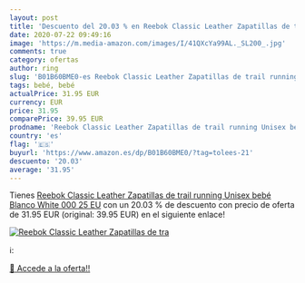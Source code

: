 ```yaml
---
layout: post
title: 'Descuento del 20.03 % en Reebok Classic Leather Zapatillas de tra'
date: 2020-07-22 09:49:16
image: 'https://m.media-amazon.com/images/I/41QXcYa99AL._SL200_.jpg'
comments: true
category: ofertas
author: ring
slug: 'B01B60BME0-es Reebok Classic Leather Zapatillas de trail running Unisex...'
tags: bebé, bebé
actualPrice: 31.95 EUR
currency: EUR
price: 31.95
comparePrice: 39.95 EUR
prodname: 'Reebok Classic Leather Zapatillas de trail running Unisex bebé  Blanco  White 000   25 EU'
country: 'es'
flag: '🇪🇸'
buyurl: 'https://www.amazon.es/dp/B01B60BME0/?tag=tolees-21'
descuento: '20.03'
average: '31.95'
---
```


Tienes [Reebok Classic Leather Zapatillas de trail running Unisex bebé  Blanco  White 000   25 EU](https://www.amazon.es/dp/B01B60BME0/?tag=tolees-21) con un 20.03 % de descuento con precio de oferta de 31.95 EUR (original: 39.95 EUR) en el siguiente enlace!

[![Reebok Classic Leather Zapatillas de tra](https://m.media-amazon.com/images/I/41QXcYa99AL._SL200_.jpg)](https://www.amazon.es/dp/B01B60BME0/?tag=tolees-21)

ℹ️:


[🛒 Accede a la oferta!!](https://www.amazon.es/dp/B01B60BME0/?tag=tolees-21)
